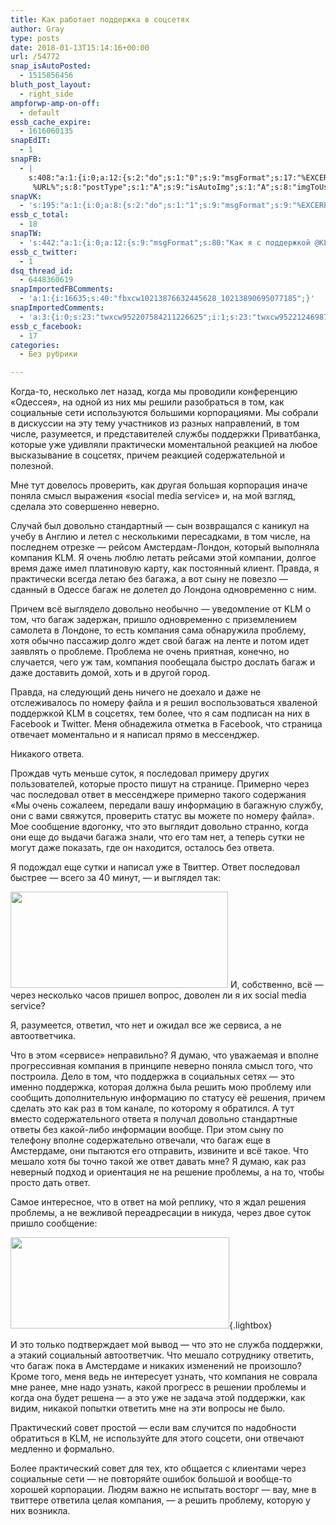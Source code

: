 ```yaml
---
title: Как работает поддержка в соцсетях
author: Gray
type: posts
date: 2018-01-13T15:14:16+00:00
url: /54772
snap_isAutoPosted:
  - 1515856456
bluth_post_layout:
  - right_side
ampforwp-amp-on-off:
  - default
essb_cache_expire:
  - 1616060135
snapEdIT:
  - 1
snapFB:
  - |
    s:408:"a:1:{i:0;a:12:{s:2:"do";s:1:"0";s:9:"msgFormat";s:17:"%EXCERPT%
     %URL%";s:8:"postType";s:1:"A";s:9:"isAutoImg";s:1:"A";s:8:"imgToUse";s:0:"";s:9:"isAutoURL";s:1:"A";s:8:"urlToUse";s:0:"";s:4:"doFB";i:0;s:8:"isPosted";s:1:"1";s:4:"pgID";s:35:"10212468541884244_10213876632445628";s:7:"postURL";s:65:"http://www.facebook.com/10212468541884244/posts/10213876632445628";s:5:"pDate";s:19:"2018-01-13 15:16:09";}}";
snapVK:
  - 's:195:"a:1:{i:0;a:8:{s:2:"do";s:1:"1";s:9:"msgFormat";s:9:"%EXCERPT%";s:8:"postType";s:1:"A";s:9:"isAutoImg";s:1:"A";s:8:"imgToUse";s:0:"";s:9:"isAutoURL";s:1:"A";s:8:"urlToUse";s:0:"";s:4:"doVK";i:0;}}";'
essb_c_total:
  - 18
snapTW:
  - 's:442:"a:1:{i:0;a:12:{s:9:"msgFormat";s:80:"Как я с поддержкой @KLM в твиттере общался  %URL%";s:8:"attchImg";s:1:"1";s:2:"do";s:1:"1";s:9:"isAutoImg";s:1:"A";s:8:"imgToUse";s:0:"";s:9:"isAutoURL";s:1:"A";s:8:"urlToUse";s:0:"";s:4:"doTW";i:0;s:8:"isPosted";s:1:"1";s:4:"pgID";s:18:"952201589774831616";s:7:"postURL";s:53:"https://twitter.com/gray_ru/status/952201589774831616";s:5:"pDate";s:19:"2018-01-13 15:32:05";}}";'
essb_c_twitter:
  - 1
dsq_thread_id:
  - 6448360619
snapImportedFBComments:
  - 'a:1:{i:16635;s:40:"fbxcw10213876632445628_10213890695077185";}'
snapImportedComments:
  - 'a:3:{i:0;s:23:"twxcw952207584211226625";i:1;s:23:"twxcw952212469874855942";i:2;s:23:"twxcw952223581878063104";}'
essb_c_facebook:
  - 17
categories:
  - Без рубрики

---
```








Когда-то, несколько лет назад, когда мы проводили конференцию &#171;Одессея&#187;, на одной из них мы решили разобраться в том, как социальные сети используются большими корпорациями. Мы собрали в дискуссии на эту тему участников из разных направлений, в том числе, разумеется, и представителей службы поддержки Приватбанка, которые уже удивляли практически моментальной реакцией на любое высказывание в соцсетях, причем реакцией содержательной и полезной.

Мне тут довелось проверить, как другая большая корпорация иначе поняла смысл выражения &#171;social media service&#187; и, на мой взгляд, сделала это совершенно неверно.

Случай был довольно стандартный — сын возвращался с каникул на учебу в Англию и летел с несколькими пересадками, в том числе, на последнем отрезке — рейсом Амстердам-Лондон, который выполняла компания KLM. Я очень люблю летать рейсами этой компании, долгое время даже имел платиновую карту, как постоянный клиент. Правда, я практически всегда летаю без багажа, а вот сыну не повезло — сданный в Одессе багаж не долетел до Лондона одновременно с ним.

Причем всё выглядело довольно необычно — уведомление от KLM о том, что багаж задержан, пришло одновременно с приземлением самолета в Лондоне, то есть компания сама обнаружила проблему, хотя обычно пассажир долго ждет свой багаж на ленте и потом идет заявлять о проблеме. Проблема не очень приятная, конечно, но случается, чего уж там, компания пообещала быстро дослать багаж и даже доставить домой, хоть и в другой город.

Правда, на следующий день ничего не доехало и даже не отслеживалось по номеру файла и я решил воспользоваться хваленой поддержкой KLM в соцсетях, тем более, что я сам подписан на них в Facebook и Twitter. Меня обнадежила отметка в Facebook, что страница отвечает моментально и я написал прямо в мессенджер.

Никакого ответа.

Прождав чуть меньше суток, я последовал примеру других пользователей, которые просто пишут на странице. Примерно через час последовал ответ в мессенджере примерно такого содержания &#171;Мы очень сожалеем, передали вашу информацию в багажную службу, они с вами свяжутся, проверить статус вы можете по номеру файла&#187;. Мое сообщение вдогонку, что это выглядит довольно странно, когда они еще до выдачи багажа знали, что его там нет, а теперь сутки не могут даже показать, где он находится, осталось без ответа.

Я подождал еще сутки и написал уже в Твиттер. Ответ последовал быстрее — всего за 40 минут, — и выглядел так:

<img data-attachment-id="54774" data-permalink="https://blognot.co/54772/2018-01-13_16-42-52_gyylpm" data-orig-file="https://i2.wp.com/blognot.co/wp-content/uploads/https://i2.wp.com/res.cloudinary.com/blognot/image/upload/v1515854634/2018-01-13_16-42-52_gyylpm.png?resize=348%2C154&#038;ssl=1?fit=348%2C154&ssl=1" data-orig-size="348,154" data-comments-opened="1" data-image-meta="{&quot;aperture&quot;:&quot;0&quot;,&quot;credit&quot;:&quot;&quot;,&quot;camera&quot;:&quot;&quot;,&quot;caption&quot;:&quot;&quot;,&quot;created_timestamp&quot;:&quot;0&quot;,&quot;copyright&quot;:&quot;&quot;,&quot;focal_length&quot;:&quot;0&quot;,&quot;iso&quot;:&quot;0&quot;,&quot;shutter_speed&quot;:&quot;0&quot;,&quot;title&quot;:&quot;2018-01-13_16-42-52_gyylpm&quot;}" data-image-title="2018-01-13_16-42-52_gyylpm" data-image-description="" data-medium-file="https://i2.wp.com/blognot.co/wp-content/uploads/https://i2.wp.com/res.cloudinary.com/blognot/image/upload/v1515854634/2018-01-13_16-42-52_gyylpm.png?resize=348%2C154&#038;ssl=1?fit=300%2C133&ssl=1" data-large-file="https://i2.wp.com/blognot.co/wp-content/uploads/https://i2.wp.com/res.cloudinary.com/blognot/image/upload/v1515854634/2018-01-13_16-42-52_gyylpm.png?resize=348%2C154&#038;ssl=1?fit=348%2C154&ssl=1" class="aligncenter wp-image-54774" src="https://i2.wp.com/res.cloudinary.com/blognot/image/upload/v1515854634/2018-01-13_16-42-52_gyylpm.png?resize=348%2C154&#038;ssl=1" width="348" height="154" data-recalc-dims="1" /> И, собственно, всё — через несколько часов пришел вопрос, доволен ли я их social media service?

Я, разумеется, ответил, что нет и ожидал все же сервиса, а не автоответчика.

Что в этом &#171;сервисе&#187; неправильно? Я думаю, что уважаемая и вполне прогрессивная компания в принципе неверно поняла смысл того, что построила. Дело в том, что поддержка в социальных сетях — это именно поддержка, которая должна была решить мою проблему или сообщить дополнительную информацию по статусу её решения, причем сделать это как раз в том канале, по которому я обратился. А тут вместо содержательного ответа я получал довольно стандартные ответы без какой-либо информации вообще. При этом сыну по телефону вполне содержательно отвечали, что багаж еще в Амстердаме, они пытаются его отправить, извините и всё такое. Что мешало хотя бы точно такой же ответ давать мне? Я думаю, как раз неверный подход и ориентация не на решение проблемы, а на то, чтобы просто дать ответ.

Самое интересное, что в ответ на мой реплику, что я ждал решения проблемы, а не вежливой переадресации в никуда, через двое суток пришло сообщение:

[<img data-attachment-id="54775" data-permalink="https://blognot.co/54772/2018-01-13_16-56-22" data-orig-file="https://i0.wp.com/blognot.co/wp-content/uploads/2018/01/2018-01-13_16-56-22.png?fit=350%2C146&ssl=1" data-orig-size="350,146" data-comments-opened="1" data-image-meta="{&quot;aperture&quot;:&quot;0&quot;,&quot;credit&quot;:&quot;&quot;,&quot;camera&quot;:&quot;&quot;,&quot;caption&quot;:&quot;&quot;,&quot;created_timestamp&quot;:&quot;0&quot;,&quot;copyright&quot;:&quot;&quot;,&quot;focal_length&quot;:&quot;0&quot;,&quot;iso&quot;:&quot;0&quot;,&quot;shutter_speed&quot;:&quot;0&quot;,&quot;title&quot;:&quot;&quot;,&quot;orientation&quot;:&quot;0&quot;}" data-image-title="2018-01-13_16-56-22" data-image-description="" data-medium-file="https://i0.wp.com/blognot.co/wp-content/uploads/2018/01/2018-01-13_16-56-22.png?fit=300%2C125&ssl=1" data-large-file="https://i0.wp.com/blognot.co/wp-content/uploads/2018/01/2018-01-13_16-56-22.png?fit=350%2C146&ssl=1" class="aligncenter size-full wp-image-54775" src="https://i0.wp.com/blognot.co/wp-content/uploads/2018/01/2018-01-13_16-56-22.png?resize=350%2C146&#038;ssl=1" alt="" width="350" height="146" data-wp-pid="54775" srcset="https://i0.wp.com/blognot.co/wp-content/uploads/2018/01/2018-01-13_16-56-22.png?w=350&ssl=1 350w, https://i0.wp.com/blognot.co/wp-content/uploads/2018/01/2018-01-13_16-56-22.png?resize=300%2C125&ssl=1 300w" sizes="(max-width: 350px) 100vw, 350px" data-recalc-dims="1" />][1]{.lightbox}

И это только подтверждает мой вывод — что это не служба поддержки, а этакий социальный автоответчик. Что мешало сотруднику ответить, что багаж пока в Амстердаме и никаких изменений не произошло? Кроме того, меня ведь не интересует узнать, что компания не соврала мне ранее, мне надо узнать, какой прогресс в решении проблемы и когда она будет решена — а это уже не задача этой поддержки, как видим, никакой попытки ответить мне на эти вопросы не было.

Практический совет простой — если вам случится по надобности обратиться в KLM, не используйте для этого соцсети, они отвечают медленно и формально.

Более практический совет для тех, кто общается с клиентами через социальные сети — не повторяйте ошибок большой и вообще-то хорошей корпорации. Людям важно не испытать восторг — вау, мне в твиттере ответила целая компания, — а решить проблему, которую у них возникла.

 [1]: https://i0.wp.com/blognot.co/wp-content/uploads/2018/01/2018-01-13_16-56-22.png?ssl=1